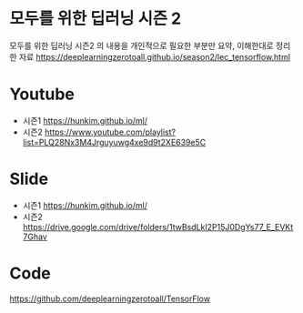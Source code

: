 # 모두를 위한 딥러닝 시즌 2
모두를 위한 딥러닝 시즌2 의 내용을 개인적으로 필요한 부분만 요약, 이해한대로 정리한 자료
https://deeplearningzerotoall.github.io/season2/lec_tensorflow.html

# Youtube
 - 시즌1
 https://hunkim.github.io/ml/
 - 시즌2
https://www.youtube.com/playlist?list=PLQ28Nx3M4Jrguyuwg4xe9d9t2XE639e5C



# Slide
 - 시즌1
 https://hunkim.github.io/ml/
 - 시즌2
 https://drive.google.com/drive/folders/1twBsdLkI2P15J0DgYs77_E_EVKt7Ghav

# Code
https://github.com/deeplearningzerotoall/TensorFlow